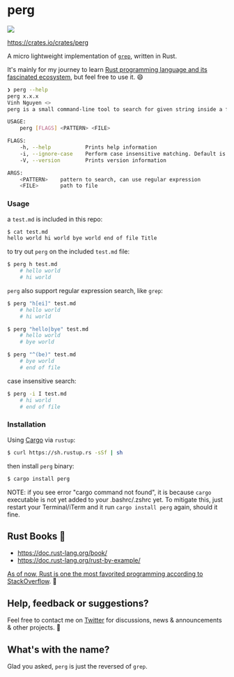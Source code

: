 # perg

[![](https://img.shields.io/crates/v/perg.svg?colorB=225382&style=flat-square)](https://crates.io/crates/perg)


https://crates.io/crates/perg

A micro lightweight implementation of [`grep`](http://man7.org/linux/man-pages/man1/grep.1.html), written in Rust.

It's mainly for my journey to learn [Rust programming language and its fascinated ecosystem](https://www.rust-lang.org), but feel free to use it. :smile:

```bash
❯ perg --help
perg x.x.x
Vinh Nguyen <>
perg is a small command-line tool to search for given string inside a file

USAGE:
    perg [FLAGS] <PATTERN> <FILE>

FLAGS:
    -h, --help           Prints help information
    -i, --ignore-case    Perform case insensitive matching. Default is case sensitive.
    -V, --version        Prints version information

ARGS:
    <PATTERN>    pattern to search, can use regular expression
    <FILE>       path to file
```

### Usage


a `test.md` is included in this repo:

```bash
$ cat test.md
hello world hi world bye world end of file Title
```

to try out `perg` on the included `test.md` file:

```bash
$ perg h test.md
    # hello world
    # hi world
```

`perg` also support regular expression search, like `grep`:
```bash
$ perg "h[ei]" test.md
    # hello world
    # hi world

$ perg "hello|bye" test.md
    # hello world
    # bye world

$ perg "^(be)" test.md
    # bye world
    # end of file
```

case insensitive search:
```bash
$ perg -i I test.md
    # hi world
    # end of file
```

### Installation

Using [Cargo](https://doc.rust-lang.org/cargo/getting-started/installation.html) via `rustup`:

```bash
$ curl https://sh.rustup.rs -sSf | sh
```

then install `perg` binary:

```bash
$ cargo install perg
```

NOTE: if you see error "cargo command not found", it is because `cargo` executable is not yet added to your .bashrc/.zshrc yet. To mitigate this, just restart your Terminal/iTerm and it run `cargo install perg` again, should it fine.

## Rust Books 🦀

+ https://doc.rust-lang.org/book/
+ https://doc.rust-lang.org/rust-by-example/

[As of now, Rust is one the most favorited programming according to StackOverflow](https://insights.stackoverflow.com/survey/2019). :gift:

## Help, feedback or suggestions?

Feel free to contact me on [Twitter](https://twitter.com/vinhnx) for discussions, news & announcements & other projects. :rocket:

## What's with the name? 

Glad you asked, `perg` is just the reversed of `grep`.

